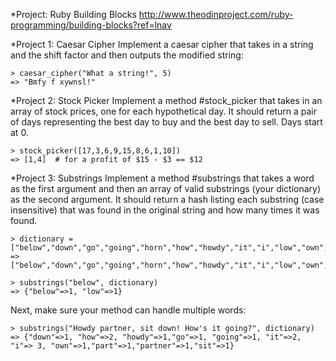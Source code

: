 *Project: Ruby Building Blocks
http://www.theodinproject.com/ruby-programming/building-blocks?ref=lnav

*Project 1: Caesar Cipher
Implement a caesar cipher that takes in a string and the shift factor and then outputs the modified string:

    > caesar_cipher("What a string!", 5)
    => "Bmfy f xywnsl!"

*Project 2: Stock Picker
Implement a method #stock_picker that takes in an array of stock prices, one for each hypothetical day. It should return a pair of days representing the best day to buy and the best day to sell. Days start at 0.

	> stock_picker([17,3,6,9,15,8,6,1,10])
	=> [1,4]  # for a profit of $15 - $3 == $12

*Project 3: Substrings
Implement a method #substrings that takes a word as the first argument and then an array of valid substrings (your dictionary) as the second argument. It should return a hash listing each substring (case insensitive) that was found in the original string and how many times it was found.

	> dictionary = ["below","down","go","going","horn","how","howdy","it","i","low","own","part","partner","sit"]
    => ["below","down","go","going","horn","how","howdy","it","i","low","own","part","partner","sit"]

    > substrings("below", dictionary)
    => {"below"=>1, "low"=>1}

Next, make sure your method can handle multiple words:

    > substrings("Howdy partner, sit down! How's it going?", dictionary)
    => {"down"=>1, "how"=>2, "howdy"=>1,"go"=>1, "going"=>1, "it"=>2, "i"=> 3, "own"=>1,"part"=>1,"partner"=>1,"sit"=>1}